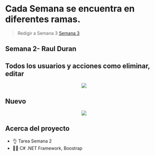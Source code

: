 # Cada Semana se encuentra en diferentes ramas.
> Redigir a Semana 3 [Semana 3](https://www.youtube.com/@AluraLatam)
<h2>Semana 2- Raul Duran</h2>
<h2>Todos los usuarios y acciones como eliminar, editar</h2>
<p align="center">
  <img src="https://i.imgur.com/SOWUYAT.png">
</p>
<h2>Nuevo</h2>
<p align="center">
  <img src="https://i.imgur.com/YmFkWaZ.png">
</p>

## Acerca del proyecto

- 👌 Tarea Semana 2
- 👨‍💻 C# .NET Framework, Boostrap
